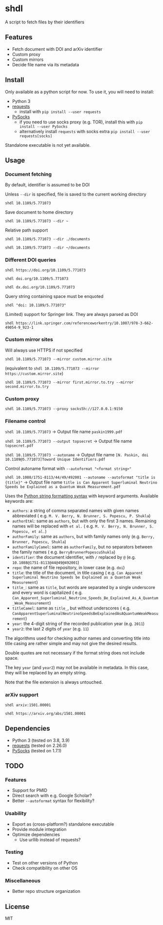 # shdl

A script to fetch files by their identifiers

## Features

* Fetch document with DOI and arXiv identifier
* Custom proxy
* Custom mirrors
* Decide file name via its metadata

## Install

Only available as a python script for now. To use it, you will need to install:

* Python 3
* [requests](https://pypi.org/project/requests/ "PyPI page")
    * install with `pip install --user requests`
* [PySocks](https://pypi.org/project/PySocks/ "PyPI page")
    * if you need to use socks proxy (e.g. TOR), install this with `pip install --user PySocks`
    * alternatively install `requests` with socks extra `pip install --user requests[socks]`

Standalone executable is not yet available.

## Usage

### Document fetching

By default, identifier is assumed to be DOI

Unless `--dir` is specified, file is saved to the current working directory

`shdl 10.1109/5.771073`

Save document to home directory

`shdl 10.1109/5.771073 --dir ~`

Relative path support

`shdl 10.1109/5.771073 --dir ./documents`

`shdl 10.1109/5.771073 --dir ~/documents`

### Different DOI queries

`shdl https://doi.org/10.1109/5.771073`

`shdl doi.org/10.1109/5.771073`

`shdl dx.doi.org/10.1109/5.771073`

Query string containing space must be enquoted

`shdl "doi: 10.1109/5.771073"`

(Limited) support for Springer link. They are always parsed as DOI

``shdl https://link.springer.com/referenceworkentry/10.1007/978-3-662-49054-9_923-1``

### Custom mirror sites

Will always use HTTPS if not specified

`shdl 10.1109/5.771073 --mirror custom.mirror.site`

(equivalent to `shdl 10.1109/5.771073 --mirror https://custom.mirror.site`)

`shdl 10.1109/5.771073 --mirror first.mirror.to.try --mirror second.mirror.to.try`

### Custom proxy

`shdl 10.1109/5.771073 --proxy socks5h://127.0.0.1:9150`

### Filename control

`shdl 10.1109/5.771073` → Output file name `paskin1999.pdf`

`shdl 10.1109/5.771073 --output topsecret` → Output file name `topsecret.pdf`

`shdl 10.1109/5.771073 --autoname` → Output file name `[N. Paskin, doi 10.1109@5.771073]Toward Unique Identifiers.pdf`

Control autoname format with `--autoformat "<format string>"`

`shdl 10.1088/1751-8113/44/49/492001 --autoname --autoformat "title is {title}"` → Output file
name `title is Can Apparent Superluminal Neutrino Speeds be Explained as a Quantum Weak Measurement.pdf`

Uses the [Python string formatting syntax](https://docs.python.org/3/library/string.html#formatstrings) with keyword
arguments. Available keywords are:

* `authors`: a string of comma separated names with given names abbreviated (
  e.g. `M. V. Berry, N. Brunner, S. Popescu, P. Shukla`)
* `authorEtAl`: same as `authors`, but with only the first 3 names. Remaining names will be replaced with `et al.` (
  e.g. `M. V. Berry, N. Brunner, S. Popescu, et al.`)
* `authorFamily`: same as `authors`, but with family names only (e.g. `Berry, Brunner, Popescu, Shukla`)
* `authorFamilyCamel`: same as `authorFamily`, but no separators between the family names (
  e.g. `BerryBrunnerPopescuShukla`)
* `identifier`: the document identifier, with `/` replaced by `@` (e.g. `10.1088@1751-8113@44@49@492001`)
* `repo`: the name of file repository, in lower case (e.g. `doi`)
* `title`: the title of the document, in title casing (
  e.g. `Can Apparent Superluminal Neutrino Speeds be Explained as a Quantum Weak Measurement`)
* `title_`: same as `title`, but words are separated by a single underscore and every word is capitalized (
  e.g. `Can_Apparent_Superluminal_Neutrino_Speeds_Be_Explained_As_A_Quantum_Weak_Measurement`)
* `titleCamel`: same as `title_`, but without underscores (
  e.g. `CanApparentSuperluminalNeutrinoSpeedsBeExplainedAsAQuantumWeakMeasurement`)
* `year`: the 4-digit string of the recorded publication year (e.g. `2011`)
* `year2`: the last 2 digits of `year` (e.g. `11`)

The algorithms used for checking author names and converting title into title casing are rather simple and may not give
the desired results.

Double quotes are not necessary if the format string does not include space.

The key `year` (and `year2`) may not be available in metadata. In this case, they will be replaced by an empty string.

Note that the file extension is always untouched.

### arXiv support

`shdl arxiv:1501.00001`

`shdl https://arxiv.org/abs/1501.00001`

## Dependencies

* Python 3 (tested on 3.8, 3.9)
* [requests](https://pypi.org/project/requests/ "PyPI page") (tested on 2.26.0)
* [PySocks](https://pypi.org/project/PySocks/ "PyPI page") (tested on 1.7.1)

## TODO

### Features

* Support for PMID
* Direct search with e.g. Google Scholar?
* Better `--autoformat` syntax for flexibility?

### Usability

* Export as (cross-platform?) standalone executable
* Provide module integration
* Optimize dependencies
    * Use urllib instead of requests?

### Testing

* Test on other versions of Python
* Check compatibility on other OS

### Miscellaneous

* Better repo structure organization

## License

MIT
